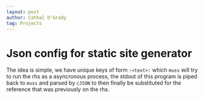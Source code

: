 ```yaml
---
layout: post
author: Cathal O'Grady
tag: Projects
---
```


# Json config for static site generator
The idea is simple, we have unique keys of form `:<text>:` which `muss`
will try to run the rhs as a asyncronous process, the stdout of this program
is piped back to `muss` and parsed by `cJSON` to then finally be substituted for the
reference that was previously on the rhs.
